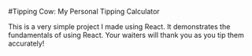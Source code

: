 #Tipping Cow: My Personal Tipping Calculator

This is a very simple project I made using React. It demonstrates the fundamentals of using React. Your waiters will thank you as you tip them accurately!
